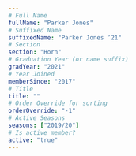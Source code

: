 ```yaml
---
# Full Name
fullName: "Parker Jones"
# Suffixed Name
suffixedName: "Parker Jones ’21"
# Section
section: "Horn"
# Graduation Year (or name suffix)
gradYear: "2021"
# Year Joined
memberSince: "2017"
# Title
title: ""
# Order Override for sorting
orderOverride: "-1"
# Active Seasons
seasons: ["2019/20"]
# Is active member?
active: "true"
---
```


